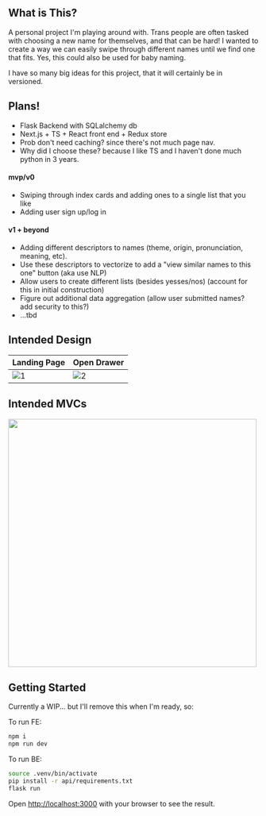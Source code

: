 ## What is This?
A personal project I'm playing around with. Trans people are often tasked with choosing a new name for themselves, and that can be hard! I wanted to create a way we can easily swipe through different names until we find one that fits. Yes, this could also be used for baby naming.

I have so many big ideas for this project, that it will certainly be in versioned.

## Plans!

- Flask Backend with SQLalchemy db
- Next.js + TS + React front end + Redux store
- Prob don't need caching? since there's not much page nav.
- Why did I choose these? because I like TS and I haven't done much python in 3 years.

#### mvp/v0
- Swiping through index cards and adding ones to a single list that you like
- Adding user sign up/log in

#### v1 + beyond
- Adding different descriptors to names (theme, origin, pronunciation, meaning, etc).
- Use these descriptors to vectorize to add a "view similar names to this one" button (aka use NLP)
- Allow users to create different lists (besides yesses/nos) (account for this in initial construction)
- Figure out additional data aggregation (allow user submitted names? add security to this?)
- ...tbd

## Intended Design

| Landing Page           | Open Drawer               |
| ---------------------- | ---------------------- |
| ![1](https://github.com/julwhitney13/rename-me/assets/8354632/43bde3c0-766d-4ce5-bc22-dc07cefdded8) | ![2](https://github.com/julwhitney13/rename-me/assets/8354632/e1ee28a3-760d-4374-8268-82bc3e28441d)|


## Intended MVCs

<img src="https://github.com/julwhitney13/rename-me/assets/8354632/89e6201e-e459-4ce2-a9da-9ddb55c96842" width="500"/>



## Getting Started

Currently a WIP... but I'll remove this when I'm ready, so:

To run FE:

```bash
npm i
npm run dev
```

To run BE:
```bash
source .venv/bin/activate
pip install -r api/requirements.txt
flask run
```

Open [http://localhost:3000](http://localhost:3000) with your browser to see the result.

